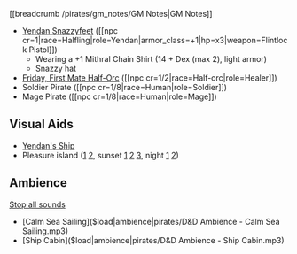 [[breadcrumb /pirates/gm_notes/GM Notes|GM Notes]]

<script type="module">
    import {init_links} from "/static/js/common/visual_aid_backend.js";
    init_links();
</script>

* [Yendan Snazzyfeet](^pirates/yendan_snazzyfeet.jpg) ([[npc cr=1|race=Halfling|role=Yendan|armor_class=+1|hp=x3|weapon=Flintlock Pistol]])
  * Wearing a +1 Mithral Chain Shirt (14 + Dex (max 2), light armor)
  * Snazzy hat
* [Friday, First Mate Half-Orc](^pirates/half_orc_pirate2.png) ([[npc cr=1/2|race=Half-orc|role=Healer]])
* Soldier Pirate ([[npc cr=1/8|race=Human|role=Soldier]])
* Mage Pirate ([[npc cr=1/8|race=Human|role=Mage]])

## Visual Aids

* [Yendan's Ship](^pirates/caravel.jpg)
* Pleasure island ([1](^pirates/pleasure_island_day_1.jpg) [2](^pirates/pleasure_island_day_2.jpg), sunset [1](^pirates/pleasure_island_sunset_1.jpg) [2](^pirates/pleasure_island_sunset_2.jpg) [3](^pirates/pleasure_island_sunset_3.jpg), night [1](^pirates/pleasure_island_night_1.jpg) [2](^pirates/pleasure_island_night_2.jpg))

## Ambience

[Stop all sounds]($stop|all|none)

* [Calm Sea Sailing]($load|ambience|pirates/D&D Ambience - Calm Sea Sailing.mp3)
* [Ship Cabin]($load|ambience|pirates/D&D Ambience - Ship Cabin.mp3)
